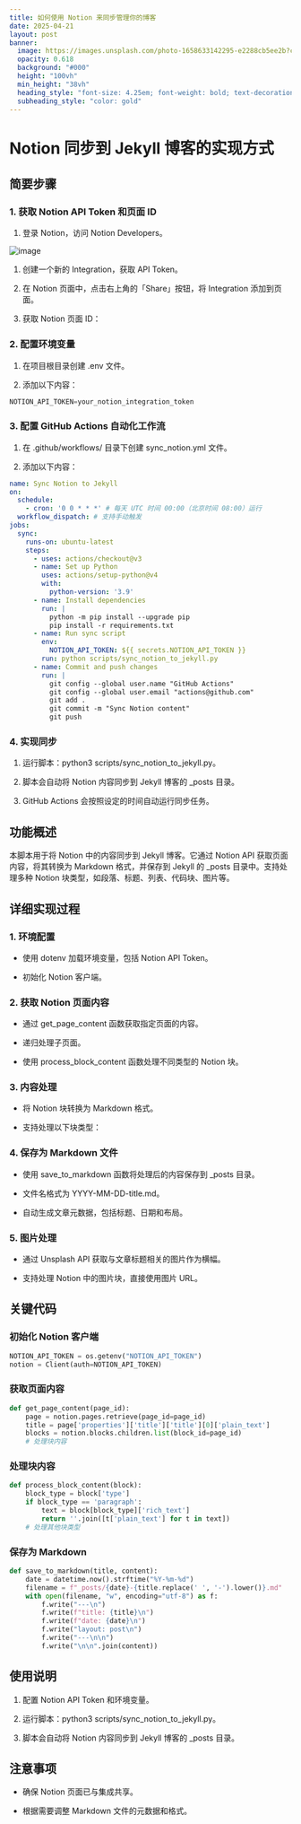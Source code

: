 ```yaml
---
title: 如何使用 Notion 来同步管理你的博客
date: 2025-04-21
layout: post
banner:
  image: https://images.unsplash.com/photo-1658633142295-e2288cb5ee2b?crop=entropy&cs=tinysrgb&fit=max&fm=jpg&ixid=M3w2OTIwMzJ8MHwxfHJhbmRvbXx8fHx8fHx8fDE3NDUyMjQxMTB8&ixlib=rb-4.0.3&q=80&w=1080
  opacity: 0.618
  background: "#000"
  height: "100vh"
  min_height: "38vh"
  heading_style: "font-size: 4.25em; font-weight: bold; text-decoration: underline"
  subheading_style: "color: gold"
---
```


# Notion 同步到 Jekyll 博客的实现方式

## 简要步骤

### 1. 获取 Notion API Token 和页面 ID

1. 登录 Notion，访问 Notion Developers。

![image](https://prod-files-secure.s3.us-west-2.amazonaws.com/a7a0cc5a-89b9-4cda-8686-1fba0ca52f40/d19c1afe-dea5-4312-9333-786b0ba83054/image.png?X-Amz-Algorithm=AWS4-HMAC-SHA256&X-Amz-Content-Sha256=UNSIGNED-PAYLOAD&X-Amz-Credential=ASIAZI2LB466YHSCJFA6%2F20250421%2Fus-west-2%2Fs3%2Faws4_request&X-Amz-Date=20250421T082830Z&X-Amz-Expires=3600&X-Amz-Security-Token=IQoJb3JpZ2luX2VjEDAaCXVzLXdlc3QtMiJGMEQCIDMplqIgEl4m2F6NyYJ82Hfk2xR9oOMswJrDlThks6YhAiAKmLIsvxox0t3SGgmFBn9Rjd%2F8fhX%2FmcZBzB8NQv1q7SqIBAi5%2F%2F%2F%2F%2F%2F%2F%2F%2F%2F8BEAAaDDYzNzQyMzE4MzgwNSIMUz42ZOCr63LmyHqrKtwDIIyRj6PP6ScpOrCc3A76YVU%2FqWwhttuV%2BXVlcDvytTKKIHKpWbd9PgfrvW1neBEeOw6%2BOuA0NHeH1fwev0mxmpmkGANb9phKjEdzbJvVPHJnZYOlFAyrlBL1eboKCGBasofMcXUi5ceQ06CGMDib7OTsYnqROt8BRO0ZaYa9rIyzJDNAobfcJDeoRXPH6K7FC29wiGW7PPJip43m7xavQNvTK%2BuWKzonvy3JRfSkYaP0fILDIn%2FlEQCE7VYs9Wqp7zPq11FvmpjpdTiau4BVY2Zhx6r7yoGsQ2MS%2FXTcf3S9kj4I%2BssbnbnqARe2sIMAx2Wnl4p7EeeUVqyJeTnQB48Rj2T59l04UOOiyP2Mg3GtWL3ma3iSF1UViD1rm%2BgIuTdvDJEN0jA%2BL7aFWGKXkXQK7e0QAX4yan%2B0PtnueMNfy3wdKuMJY8Nst%2FwISWNvWqlQJQsVbQXEXfbbgKy8Mi2MPuQDgKs%2FrXwmmff98TqUIRkMMWMUbTDilUKWmFt7flMy0nr6H9EaI77SjaLqz3H0OOyDFE6yVc3tkS9BPW2tivogsOJtluZaY%2BGBCmirkvnzf6a9LXAPlcFeSmQvLAGovGVJvD8H1ArfB6LvsOTcNJyGvQmFQgMTkhowo%2FGXwAY6pgETvYN43vrN4NT3sJ72cPYw5yhb4eo2bvpJRHkzzSij4ClOggU7mQ29IjTZXgY33rg%2B03aWZ0dFvWoUIeEtb8DSo0KDd1BdHXbT%2BuaRfZEH0ww5g00u2g2JzSl0mkSN5hRsNEky%2F%2BXSHZpgPxXhBxJUtfGS6kstKZxTAQXTy%2BMjb%2BBXbg%2BC7UPSYgv2henBrxX0CRUHndOq6fIZbGJ3sa5IbB3ujX20&X-Amz-Signature=c6cd668ffa90e891a4a50299700ae7373211bdf9100b1e1ad20fe97d5d59d8f9&X-Amz-SignedHeaders=host&x-id=GetObject)

1. 创建一个新的 Integration，获取 API Token。

1. 在 Notion 页面中，点击右上角的「Share」按钮，将 Integration 添加到页面。

1. 获取 Notion 页面 ID：


### 2. 配置环境变量

1. 在项目根目录创建 .env 文件。

1. 添加以下内容：

```javascript
NOTION_API_TOKEN=your_notion_integration_token
```

### 3. 配置 GitHub Actions 自动化工作流

1. 在 .github/workflows/ 目录下创建 sync_notion.yml 文件。

1. 添加以下内容：

```yaml
name: Sync Notion to Jekyll
on:
  schedule:
    - cron: '0 0 * * *' # 每天 UTC 时间 00:00（北京时间 08:00）运行
  workflow_dispatch: # 支持手动触发
jobs:
  sync:
    runs-on: ubuntu-latest
    steps:
      - uses: actions/checkout@v3
      - name: Set up Python
        uses: actions/setup-python@v4
        with:
          python-version: '3.9'
      - name: Install dependencies
        run: |
          python -m pip install --upgrade pip
          pip install -r requirements.txt
      - name: Run sync script
        env:
          NOTION_API_TOKEN: ${{ secrets.NOTION_API_TOKEN }}
        run: python scripts/sync_notion_to_jekyll.py
      - name: Commit and push changes
        run: |
          git config --global user.name "GitHub Actions"
          git config --global user.email "actions@github.com"
          git add .
          git commit -m "Sync Notion content"
          git push
```

### 4. 实现同步

1. 运行脚本：python3 scripts/sync_notion_to_jekyll.py。

1. 脚本会自动将 Notion 内容同步到 Jekyll 博客的 _posts 目录。

1. GitHub Actions 会按照设定的时间自动运行同步任务。

## 功能概述

本脚本用于将 Notion 中的内容同步到 Jekyll 博客。它通过 Notion API 获取页面内容，将其转换为 Markdown 格式，并保存到 Jekyll 的 _posts 目录中。支持处理多种 Notion 块类型，如段落、标题、列表、代码块、图片等。

## 详细实现过程

### 1. 环境配置

- 使用 dotenv 加载环境变量，包括 Notion API Token。

- 初始化 Notion 客户端。

### 2. 获取 Notion 页面内容

- 通过 get_page_content 函数获取指定页面的内容。

- 递归处理子页面。

- 使用 process_block_content 函数处理不同类型的 Notion 块。

### 3. 内容处理

- 将 Notion 块转换为 Markdown 格式。

- 支持处理以下块类型：


### 4. 保存为 Markdown 文件

- 使用 save_to_markdown 函数将处理后的内容保存到 _posts 目录。

- 文件名格式为 YYYY-MM-DD-title.md。

- 自动生成文章元数据，包括标题、日期和布局。

### 5. 图片处理

- 通过 Unsplash API 获取与文章标题相关的图片作为横幅。

- 支持处理 Notion 中的图片块，直接使用图片 URL。

## 关键代码

### 初始化 Notion 客户端

```python
NOTION_API_TOKEN = os.getenv("NOTION_API_TOKEN")
notion = Client(auth=NOTION_API_TOKEN)
```

### 获取页面内容

```python
def get_page_content(page_id):
    page = notion.pages.retrieve(page_id=page_id)
    title = page['properties']['title']['title'][0]['plain_text']
    blocks = notion.blocks.children.list(block_id=page_id)
    # 处理块内容
```

### 处理块内容

```python
def process_block_content(block):
    block_type = block['type']
    if block_type == 'paragraph':
        text = block[block_type]['rich_text']
        return ''.join([t['plain_text'] for t in text])
    # 处理其他块类型
```

### 保存为 Markdown

```python
def save_to_markdown(title, content):
    date = datetime.now().strftime("%Y-%m-%d")
    filename = f"_posts/{date}-{title.replace(' ', '-').lower()}.md"
    with open(filename, "w", encoding="utf-8") as f:
        f.write("---\n")
        f.write(f"title: {title}\n")
        f.write(f"date: {date}\n")
        f.write("layout: post\n")
        f.write("---\n\n")
        f.write("\n\n".join(content))
```

## 使用说明

1. 配置 Notion API Token 和环境变量。

1. 运行脚本：python3 scripts/sync_notion_to_jekyll.py。

1. 脚本会自动将 Notion 内容同步到 Jekyll 博客的 _posts 目录。

## 注意事项

- 确保 Notion 页面已与集成共享。

- 根据需要调整 Markdown 文件的元数据和格式。